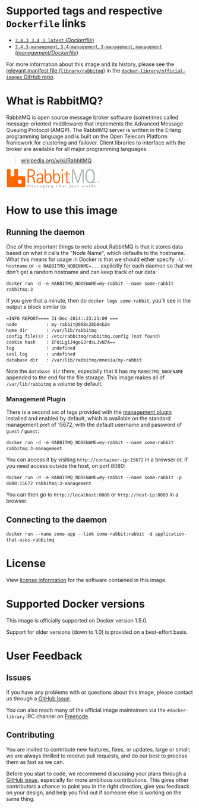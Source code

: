 # Supported tags and respective `Dockerfile` links

- [`3.4.3`, `3.4`, `3`, `latest` (*Dockerfile*)](https://github.com/docker-library/rabbitmq/blob/39d657a186b09097de9279f8a48d7c6f98cf6901/Dockerfile)
- [`3.4.3-management`, `3.4-management`, `3-management`, `management` (*management/Dockerfile*)](https://github.com/docker-library/rabbitmq/blob/39d657a186b09097de9279f8a48d7c6f98cf6901/management/Dockerfile)

For more information about this image and its history, please see the [relevant
manifest file
(`library/rabbitmq`)](https://github.com/docker-library/official-images/blob/master/library/rabbitmq)
in the [`docker-library/official-images` GitHub
repo](https://github.com/docker-library/official-images).

# What is RabbitMQ?

RabbitMQ is open source message broker software (sometimes called
message-oriented middleware) that implements the Advanced Message Queuing
Protocol (AMQP). The RabbitMQ server is written in the Erlang programming
language and is built on the Open Telecom Platform framework for clustering and
failover. Client libraries to interface with the broker are available for all
major programming languages.

> [wikipedia.org/wiki/RabbitMQ](https://en.wikipedia.org/wiki/RabbitMQ)

![logo](https://raw.githubusercontent.com/docker-library/docs/master/rabbitmq/logo.png)

# How to use this image

## Running the daemon

One of the important things to note about RabbitMQ is that it stores data based
on what it calls the "Node Name", which defaults to the hostname.  What this
means for usage in Docker is that we should either specify `-h`/`--hostname` or
`-e RABBITMQ_NODENAME=...` explicitly for each daemon so that we don't get a
random hostname and can keep track of our data:

    docker run -d -e RABBITMQ_NODENAME=my-rabbit --name some-rabbit rabbitmq:3

If you give that a minute, then do `docker logs some-rabbit`, you'll see in the
output a block similar to:

    =INFO REPORT==== 31-Dec-2014::23:21:09 ===
    node           : my-rabbit@988c28b0eb2e
    home dir       : /var/lib/rabbitmq
    config file(s) : /etc/rabbitmq/rabbitmq.config (not found)
    cookie hash    : IFQiLgiJ4goGJrdsLJvN7A==
    log            : undefined
    sasl log       : undefined
    database dir   : /var/lib/rabbitmq/mnesia/my-rabbit

Note the `database dir` there, especially that it has my `RABBITMQ_NODENAME`
appended to the end for the file storage.  This image makes all of
`/var/lib/rabbitmq` a volume by default.

### Management Plugin

There is a second set of tags provided with the [management
plugin](https://www.rabbitmq.com/management.html) installed and enabled by
default, which is available on the standard management port of 15672, with the
default username and password of `guest` / `guest`:

    docker run -d -e RABBITMQ_NODENAME=my-rabbit --name some-rabbit rabbitmq:3-management

You can access it by visiting `http://container-ip:15672` in a browser or, if
you need access outside the host, on port 8080:

    docker run -d -e RABBITMQ_NODENAME=my-rabbit --name some-rabbit -p 8080:15672 rabbitmq:3-management

You can then go to `http://localhost:8080` or `http://host-ip:8080` in a
browser.

## Connecting to the daemon

    docker run --name some-app --link some-rabbit:rabbit -d application-that-uses-rabbitmq

# License

View [license information](https://www.rabbitmq.com/mpl.html) for the software
contained in this image.

# Supported Docker versions

This image is officially supported on Docker version 1.5.0.

Support for older versions (down to 1.0) is provided on a best-effort basis.

# User Feedback

## Issues

If you have any problems with or questions about this image, please contact us
 through a [GitHub issue](https://github.com/docker-library/rabbitmq/issues).

You can also reach many of the official image maintainers via the
`#docker-library` IRC channel on [Freenode](https://freenode.net).

## Contributing

You are invited to contribute new features, fixes, or updates, large or small;
we are always thrilled to receive pull requests, and do our best to process them
as fast as we can.

Before you start to code, we recommend discussing your plans 
through a [GitHub issue](https://github.com/docker-library/rabbitmq/issues), especially for more ambitious
contributions. This gives other contributors a chance to point you in the right
direction, give you feedback on your design, and help you find out if someone
else is working on the same thing.
